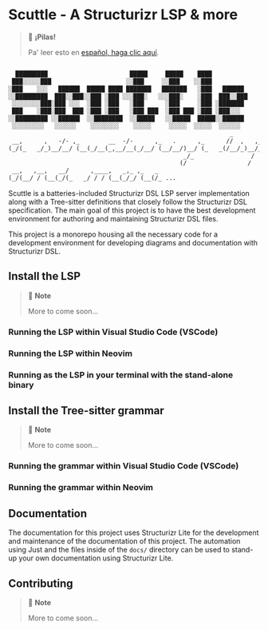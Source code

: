 # Scuttle - A Structurizr LSP & more

> 👀 **¡Pilas!**
>
> Pa' leer esto en [español, haga clic aquí](https://git.sr.ht/~rogeruiz/scuttle/tree/main/item/README.md).

```txt

  █████████                       █████     █████    ████
 ███░░░░░███                     ░░███     ░░███    ░░███
░███    ░░░   ██████  █████ ████ ███████   ███████   ░███   ██████
░░█████████  ███░░███░░███ ░███ ░░░███░   ░░░███░    ░███  ███░░███
 ░░░░░░░░███░███ ░░░  ░███ ░███   ░███      ░███     ░███ ░███████
 ███    ░███░███  ███ ░███ ░███   ░███ ███  ░███ ███ ░███ ░███░░░
░░█████████ ░░██████  ░░████████  ░░█████   ░░█████  █████░░██████
 ░░░░░░░░░   ░░░░░░    ░░░░░░░░    ░░░░░     ░░░░░  ░░░░░  ░░░░░░
                                                              _
 __,      ,   -/- ,_        __  -/-      ,_   .      ,_      //  ,   ,_
(_/(_   _/_)__/__/ (__(_/__(_,__/__(_/__/ (__/__/)__/ (_   _(/__/_)__/_)_
                                                 _/_                /
                                                (/                 /
 __,   ,__,   __/      ,____,   _,_ ,_   _
(_/(__/ / (__(_/(_   _/ / / (__(_/_/ (__(/_ ...
```

Scuttle is a batteries-included Structurizr DSL LSP server implementation along
with a Tree-sitter definitions that closely follow the Structurizr DSL
specification. The main goal of this project is to have the best development
environment for authoring and maintaining Structurizr DSL files.

This project is a monorepo housing all the necessary code for a development
environment for developing diagrams and documentation with Structurizr DSL.

## Install the LSP

> 📝 **Note**
>
> More to come soon...

### Running the LSP within Visual Studio Code (VSCode)

### Running the LSP within Neovim

### Running as the LSP in your terminal with the stand-alone binary

## Install the Tree-sitter grammar

> 📝 **Note**
>
> More to come soon...

### Running the grammar within Visual Studio Code (VSCode)

### Running the grammar within Neovim

## Documentation

The documentation for this project uses Structurizr Lite for the development and
maintenance of the documentation of this project. The automation using Just and
the files inside of the `docs/` directory can be used to stand-up your own
documentation using Structurizr Lite.

## Contributing

> 📝 **Note**
>
> More to come soon...

